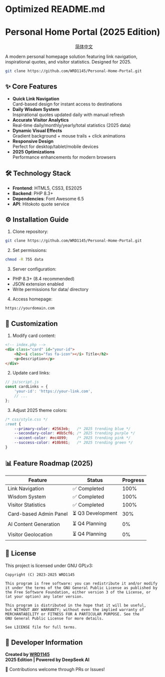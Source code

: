 # Optimized README.md

# Personal Home Portal (2025 Edition)

<p align="center">
  <a href="https://github.com/WRD1145/Home/blob/main/docs/README-ZH-CN.md" target="_blank">简体中文</a>
</p>



A modern personal homepage solution featuring link navigation, inspirational quotes, and visitor statistics. Designed for 2025.

```bash
git clone https://github.com/WRD1145/Personal-Home-Portal.git
```

## ✨ Core Features

- **Quick Link Navigation**  
  Card-based design for instant access to destinations
- **Daily Wisdom System**  
  Inspirational quotes updated daily with manual refresh
- **Accurate Visitor Analytics**  
  Real-time daily/monthly/yearly/total statistics (2025 data)
- **Dynamic Visual Effects**  
  Gradient background + mouse trails + click animations
- **Responsive Design**  
  Perfect for desktop/tablet/mobile devices
- **2025 Optimizations**  
  Performance enhancements for modern browsers

## 🛠️ Technology Stack

- **Frontend**: HTML5, CSS3, ES2025
- **Backend**: PHP 8.3+
- **Dependencies**: Font Awesome 6.5
- **API**: Hitokoto quote service

## ⚙️ Installation Guide

1. Clone repository:
```bash
git clone https://github.com/WRD1145/Personal-Home-Portal.git
```

2. Set permissions:
```bash
chmod -R 755 data
```

3. Server configuration:
- PHP 8.3+ (8.4 recommended)
- JSON extension enabled
- Write permissions for data/ directory

4. Access homepage:
```
https://yourdomain.com
```

## 🎨 Customization

1. Modify card content:
```html
<!-- index.php -->
<div class="card" id="your-id">
    <h2><i class="fas fa-icon"></i> Title</h2>
    <p>Description</p>
</div>
```

2. Update card links:
```javascript
// js/script.js
const cardLinks = {
    'your-id': 'https://your-link.com',
    // ...
};
```

3. Adjust 2025 theme colors:
```css
/* css/style.css */
:root {
    --primary-color: #2563eb;   /* 2025 trending blue */
    --secondary-color: #8b5cf6; /* 2025 trending purple */
    --accent-color: #ec4899;    /* 2025 trending pink */
    --success-color: #10b981;   /* 2025 trending green */
}
```

## 📊 Feature Roadmap (2025)

| Feature | Status | Progress |
|---------|--------|----------|
| Link Navigation | ✅ Completed | 100% |
| Wisdom System | ✅ Completed | 100% |
| Visitor Statistics | ✅ Completed | 100% |
| Card-based Admin Panel | ⏳ Q3 Development | 30% |
| AI Content Generation | ⏳ Q4 Planning | 0% |
| Visitor Geolocation | ⏳ Q4 Planning | 0% |

## 📜 License

This project is licensed under GNU GPLv3:
```text
Copyright (C) 2023-2025 WRD1145

This program is free software: you can redistribute it and/or modify
it under the terms of the GNU General Public License as published by
the Free Software Foundation, either version 3 of the License, or
(at your option) any later version.

This program is distributed in the hope that it will be useful,
but WITHOUT ANY WARRANTY; without even the implied warranty of
MERCHANTABILITY or FITNESS FOR A PARTICULAR PURPOSE. See the
GNU General Public License for more details.

See LICENSE file for full terms.
```

## 👤 Developer Information

**Created by [WRD1145](https://github.com/WRD1145)**  
**2025 Edition | Powered by DeepSeek AI**

🚀 Contributions welcome through PRs or Issues!
```
